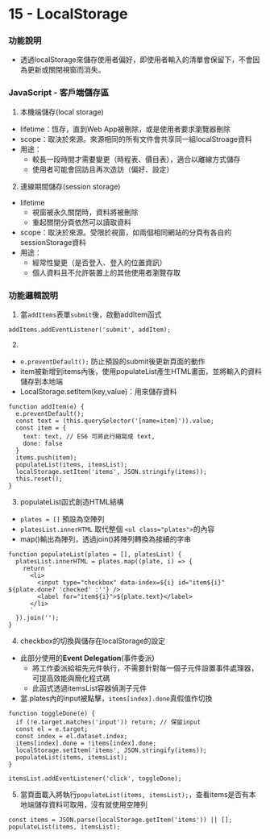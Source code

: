 # 15 - LocalStorage

### 功能說明

* 透過localStorage來儲存使用者偏好，即使用者輸入的清單會保留下，不會因為更新或關閉視窗而消失。

### JavaScript - 客戶端儲存區
1. 本機端儲存(local storage)
  * lifetime：恆存，直到Web App被刪除，或是使用者要求瀏覽器刪除
  * scope：取決於來源。來源相同的所有文件會共享同一組localStroage資料
  * 用途：
    * 較長一段時間才需要變更（時程表、價目表），適合以離線方式儲存
    * 使用者可能會回訪且再次造訪（偏好、設定）
2. 連線期間儲存(session storage)
  * lifetime
    * 視窗被永久關閉時，資料將被刪除
    * 重起關閉分頁依然可以讀取資料
  * scope：取決於來源。受限於視窗，如兩個相同網站的分頁有各自的sessionStorage資料
  * 用途：
    * 經常性變更（是否登入、登入的位置資訊）
    * 個人資料且不允許裝置上的其他使用者瀏覽存取

### 功能邏輯說明
1. 當`addItems`表單`submit`後，啟動addItem函式
```
addItems.addEventListener('submit', addItem);
```
2. 
  * `e.preventDefault();` 防止預設的submit後更新頁面的動作
  * item被新增到items內後，使用populateList產生HTML畫面，並將輸入的資料儲存到本地端
  * LocalStorage.setItem(key,value)：用來儲存資料
```
function addItem(e) {
  e.preventDefault();
  const text = (this.querySelector('[name=item]')).value;
  const item = {
    text: text, // ES6 可將此行縮寫成 text,
    done: false
  }
  items.push(item);
  populateList(items, itemsList);
  localStorage.setItem('items', JSON.stringify(items));
  this.reset();
}
```
3. populateList函式創造HTML結構
  * `plates = []` 預設為空陣列
  * `platesList.innerHTML` 取代整個 `<ul class="plates">`的內容
  * map()輸出為陣列，透過join()將陣列轉換為接續的字串
```
function populateList(plates = [], platesList) {
  platesList.innerHTML = plates.map((plate, i) => {
    return `
      <li>
        <input type="checkbox" data-index=${i} id="item${i}" ${plate.done? 'checked' :''} />
        <label for="item${i}">${plate.text}</label>
      </li>
      `
  }).join('');
}
```
4. checkbox的切換與儲存在localStorage的設定
  * 此部分使用的**Event Delegation**(事件委派)
    * 將工作委派給祖先元件執行，不需要針對每一個子元件設置事件處理器，可提高效能與簡化程式碼
    * 此函式透過itemsList容器偵測子元件
  * 當.plates內的input被點擊，`items[index].done`真假值作切換
```
function toggleDone(e) {
  if (!e.target.matches('input')) return; // 保留input
  const el = e.target;
  const index = el.dataset.index;
  items[index].done = !items[index].done;
  localStorage.setItem('items', JSON.stringify(items));
  populateList(items, itemsList);
}

itemsList.addEventListener('click', toggleDone);
```
5. 當頁面載入將執行`populateList(items, itemsList);`，查看items是否有本地端儲存資料可取用，沒有就使用空陣列
```
const items = JSON.parse(localStorage.getItem('items')) || []; 
populateList(items, itemsList);
```